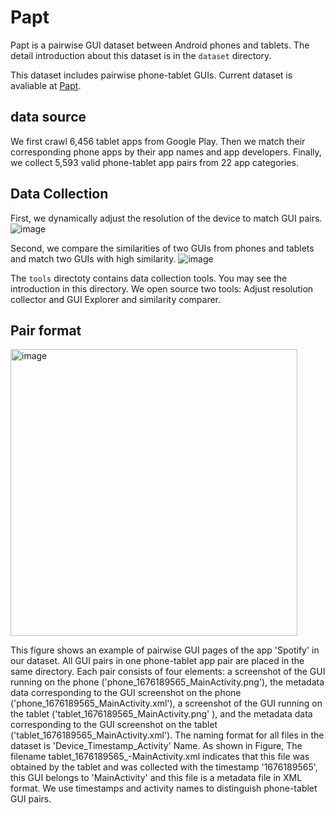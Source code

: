 # Papt

Papt is a pairwise GUI dataset between Android phones and tablets. The detail introduction about this dataset is in the `dataset` directory. 

This dataset includes pairwise phone-tablet GUIs.
Current dataset is avaliable at [Papt](https://drive.google.com/drive/folders/1a7IuofYFwntbjFkIjWDE05qvMFJGXtyF?usp=sharing).

## data source
We first crawl 6,456 tablet apps from Google Play.
Then we match their corresponding phone apps by their app names and app developers.
Finally, we collect 5,593 valid phone-tablet app pairs from 22 app categories.



## Data Collection

First, we dynamically adjust the resolution of the device to match GUI pairs. 
![image](https://user-images.githubusercontent.com/9078829/222715144-6ccb4627-b2de-40ef-baf8-c6df13958c09.png)


Second, we compare the similarities of two GUIs from phones and tablets and match two GUIs with high similarity.
![image](https://user-images.githubusercontent.com/9078829/222715223-90a2b8c0-96d5-473e-86b1-2f6a196c98b4.png)


The `tools` directoty contains data collection tools. You may see the introduction in this directory.
We open source two tools: Adjust resolution collector and GUI Explorer and similarity comparer.

## Pair format

<img width="459" alt="image" src="https://user-images.githubusercontent.com/9078829/222717542-07412c06-6393-4046-b03a-8de0af488ca7.png">

This figure shows an example of pairwise GUI pages of the app 'Spotify' in our dataset.
All GUI pairs in one phone-tablet app pair are placed in the same directory.
Each pair consists of four elements: a screenshot of the GUI running on the phone ('phone_1676189565_MainActivity.png'), the metadata data corresponding to the GUI screenshot on the phone ('phone_1676189565_MainActivity.xml'), a screenshot of the GUI running on the tablet ('tablet_1676189565_MainActivity.png'
), and the metadata data corresponding to the GUI screenshot on the tablet ('tablet_1676189565_MainActivity.xml').
The naming format for all files in the dataset is 'Device_Timestamp_Activity' Name.
As shown in Figure, The filename tablet_1676189565_-MainActivity.xml indicates that this file was obtained by the tablet and was collected with the timestamp '1676189565', this GUI belongs to 'MainActivity' and this file is a metadata file in XML format.
We use timestamps and activity names to distinguish phone-tablet GUI pairs.


